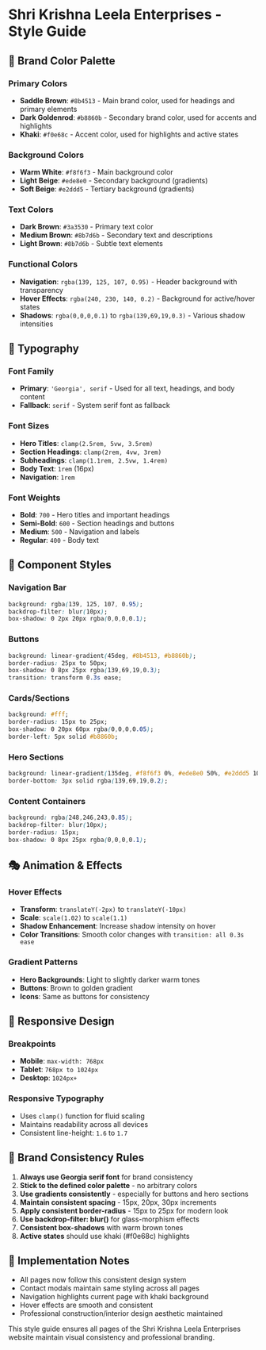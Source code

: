 # Shri Krishna Leela Enterprises - Style Guide

## 🎨 **Brand Color Palette**

### Primary Colors
- **Saddle Brown**: `#8b4513` - Main brand color, used for headings and primary elements
- **Dark Goldenrod**: `#b8860b` - Secondary brand color, used for accents and highlights
- **Khaki**: `#f0e68c` - Accent color, used for highlights and active states

### Background Colors
- **Warm White**: `#f8f6f3` - Main background color
- **Light Beige**: `#ede8e0` - Secondary background (gradients)
- **Soft Beige**: `#e2ddd5` - Tertiary background (gradients)

### Text Colors
- **Dark Brown**: `#3a3530` - Primary text color
- **Medium Brown**: `#8b7d6b` - Secondary text and descriptions
- **Light Brown**: `#8b7d6b` - Subtle text elements

### Functional Colors
- **Navigation**: `rgba(139, 125, 107, 0.95)` - Header background with transparency
- **Hover Effects**: `rgba(240, 230, 140, 0.2)` - Background for active/hover states
- **Shadows**: `rgba(0,0,0,0.1)` to `rgba(139,69,19,0.3)` - Various shadow intensities

## 📝 **Typography**

### Font Family
- **Primary**: `'Georgia', serif` - Used for all text, headings, and body content
- **Fallback**: `serif` - System serif font as fallback

### Font Sizes
- **Hero Titles**: `clamp(2.5rem, 5vw, 3.5rem)`
- **Section Headings**: `clamp(2rem, 4vw, 3rem)`
- **Subheadings**: `clamp(1.1rem, 2.5vw, 1.4rem)`
- **Body Text**: `1rem` (16px)
- **Navigation**: `1rem`

### Font Weights
- **Bold**: `700` - Hero titles and important headings
- **Semi-Bold**: `600` - Section headings and buttons
- **Medium**: `500` - Navigation and labels
- **Regular**: `400` - Body text

## 🧩 **Component Styles**

### Navigation Bar
```css
background: rgba(139, 125, 107, 0.95);
backdrop-filter: blur(10px);
box-shadow: 0 2px 20px rgba(0,0,0,0.1);
```

### Buttons
```css
background: linear-gradient(45deg, #8b4513, #b8860b);
border-radius: 25px to 50px;
box-shadow: 0 8px 25px rgba(139,69,19,0.3);
transition: transform 0.3s ease;
```

### Cards/Sections
```css
background: #fff;
border-radius: 15px to 25px;
box-shadow: 0 20px 60px rgba(0,0,0,0.05);
border-left: 5px solid #b8860b;
```

### Hero Sections
```css
background: linear-gradient(135deg, #f8f6f3 0%, #ede8e0 50%, #e2ddd5 100%);
border-bottom: 3px solid rgba(139,69,19,0.2);
```

### Content Containers
```css
background: rgba(248,246,243,0.85);
backdrop-filter: blur(10px);
border-radius: 15px;
box-shadow: 0 8px 25px rgba(0,0,0,0.1);
```

## 🎭 **Animation & Effects**

### Hover Effects
- **Transform**: `translateY(-2px)` to `translateY(-10px)`
- **Scale**: `scale(1.02)` to `scale(1.1)`
- **Shadow Enhancement**: Increase shadow intensity on hover
- **Color Transitions**: Smooth color changes with `transition: all 0.3s ease`

### Gradient Patterns
- **Hero Backgrounds**: Light to slightly darker warm tones
- **Buttons**: Brown to golden gradient
- **Icons**: Same as buttons for consistency

## 📱 **Responsive Design**

### Breakpoints
- **Mobile**: `max-width: 768px`
- **Tablet**: `768px to 1024px`
- **Desktop**: `1024px+`

### Responsive Typography
- Uses `clamp()` function for fluid scaling
- Maintains readability across all devices
- Consistent line-height: `1.6` to `1.7`

## 🎯 **Brand Consistency Rules**

1. **Always use Georgia serif font** for brand consistency
2. **Stick to the defined color palette** - no arbitrary colors
3. **Use gradients consistently** - especially for buttons and hero sections
4. **Maintain consistent spacing** - 15px, 20px, 30px increments
5. **Apply consistent border-radius** - 15px to 25px for modern look
6. **Use backdrop-filter: blur()** for glass-morphism effects
7. **Consistent box-shadows** with warm brown tones
8. **Active states** should use khaki (#f0e68c) highlights

## 🔧 **Implementation Notes**

- All pages now follow this consistent design system
- Contact modals maintain same styling across all pages
- Navigation highlights current page with khaki background
- Hover effects are smooth and consistent
- Professional construction/interior design aesthetic maintained

This style guide ensures all pages of the Shri Krishna Leela Enterprises website maintain visual consistency and professional branding.
